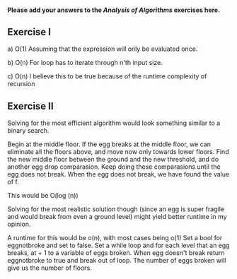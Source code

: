 #### Please add your answers to the **_Analysis of Algorithms_** exercises here.

## Exercise I

a) O(1) Assuming that the expression will only be evaluated once.

b) O(n) For loop has to iterate through n'th input size.

c) O(n) I believe this to be true because of the runtime complexity of recursion

## Exercise II

Solving for the most efficient algorithm would look something similar to a binary search.

Begin at the middle floor. If the egg breaks at the middle floor, we can eliminate all the floors above, and move now only towards lower floors. Find the new middle floor between the ground and the new threshold, and do another egg drop comparasion. Keep doing these comparasions until the egg does not break. When the egg does not break, we have found the value of f.

This would be O(log (n))

Solving for the most realistic solution though (since an egg is super fragile and would break from even a ground level) might yield better runtime in my opinion.

A runtime for this would be o(n), with most cases being o(1)
Set a bool for eggnotbroke and set to false. Set a while loop and for each level that an egg breaks, at + 1 to a variable of eggs broken. When egg doesn't break return eggnotbroke to true and break out of loop. The number of eggs broken will give us the number of floors.
